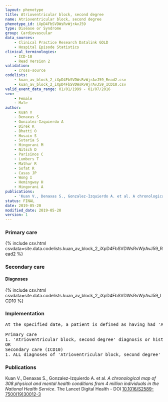 ```yaml
---
layout: phenotype
title: Atrioventricular block, second degree
name: Atrioventricular block, second degree
phenotype_id: iXpD4FbSVDWsRvWjrAvJ59 
type: Disease or Syndrome
group: Cardiovascular
data_sources: 
    - Clinical Practice Research Datalink GOLD
    - Hospital Episode Statistics
clinical_terminologies: 
    - ICD-10
    - Read Version 2
validation: 
    - cross-source
codelists: 
    - kuan_av_block_2_iXpD4FbSVDWsRvWjrAvJ59_Read2.csv
    - kuan_av_block_2_iXpD4FbSVDWsRvWjrAvJ59_ICD10.csv
valid_event_data_range: 01/01/1999 - 01/07/2016
sex: 
    - Female
    - Male
author: 
    - Kuan V
    - Denaxas S
    - Gonzalez-Izquierdo A
    - Direk K
    - Bhatti O
    - Husain S
    - Sutaria S
    - Hingorani M
    - Nitsch D
    - Parisinos C
    - Lumbers T
    - Mathur R
    - Sofat R
    - Casas JP
    - Wong I
    - Hemingway H
    - Hingorani A
publications: 
    - 'Kuan V., Denaxas S., Gonzalez-Izquierdo A. et al. A chronological map of 308 physical and mental health conditions from 4 million individuals in the National Health Service. The Lancet Digital Health - DOI: 10.1016/S2589-7500(19)30012-3' 
status: FINAL
date: 2019-05-20
modified_date: 2019-05-20
version: 1
---
```

### Primary care 
{% include csv.html csvdata=site.data.codelists.kuan_av_block_2_iXpD4FbSVDWsRvWjrAvJ59_Read2 %}
### Secondary care 
#### Diagnoses 
{% include csv.html csvdata=site.data.codelists.kuan_av_block_2_iXpD4FbSVDWsRvWjrAvJ59_ICD10 %}
### Implementation 
<pre>At the specified date, a patient is defined as having had 'Atrioventricular block, second degree' IF they meet the criteria for any of the following on or before the specified date. The earliest date on which the individual meets any of the following criteria on or before the specified date is defined as the first event date:

Primary care
1. 'Atrioventricular block, second degree' diagnosis or history of diagnosis during a consultation 
OR
Secondary care (ICD10)
1. ALL diagnoses of 'Atrioventricular block, second degree' or history of diagnosis during a hospitalization</pre> 
 
### Publications 
Kuan V., Denaxas S., Gonzalez-Izquierdo A. et al. _A chronological map of 308 physical and mental health conditions from 4 million individuals in the National Health Service_. The Lancet Digital Health - DOI <a href='https://www.thelancet.com/journals/landig/article/PIIS2589-7500(19)30012-3/fulltext'>10.1016/S2589-7500(19)30012-3</a>